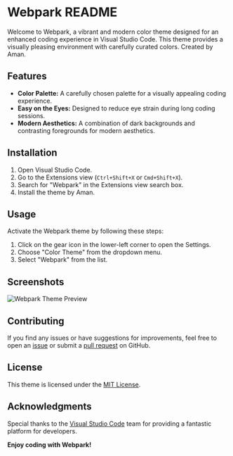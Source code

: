 # Webpark README

Welcome to Webpark, a vibrant and modern color theme designed for an enhanced coding experience in Visual Studio Code. This theme provides a visually pleasing environment with carefully curated colors. Created by Aman.

## Features

- **Color Palette:** A carefully chosen palette for a visually appealing coding experience.
- **Easy on the Eyes:** Designed to reduce eye strain during long coding sessions.
- **Modern Aesthetics:** A combination of dark backgrounds and contrasting foregrounds for modern aesthetics.

## Installation

1. Open Visual Studio Code.
2. Go to the Extensions view (`Ctrl+Shift+X` or `Cmd+Shift+X`).
3. Search for "Webpark" in the Extensions view search box.
4. Install the theme by Aman.

## Usage

Activate the Webpark theme by following these steps:

1. Click on the gear icon in the lower-left corner to open the Settings.
2. Choose "Color Theme" from the dropdown menu.
3. Select "Webpark" from the list.

## Screenshots

![Webpark Theme Preview](./screenshots/preview.png)

## Contributing

If you find any issues or have suggestions for improvements, feel free to open an [issue](https://github.com/your-username/webpark-theme/issues) or submit a [pull request](https://github.com/your-username/webpark-theme/pulls) on GitHub.

## License

This theme is licensed under the [MIT License](LICENSE).

## Acknowledgments

Special thanks to the [Visual Studio Code](https://code.visualstudio.com/) team for providing a fantastic platform for developers.

**Enjoy coding with Webpark!**
